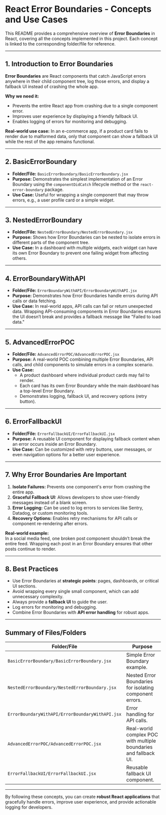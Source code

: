 # React Error Boundaries - Concepts and Use Cases

This README provides a comprehensive overview of **Error Boundaries** in React, covering all the concepts implemented in this project. Each concept is linked to the corresponding folder/file for reference.

---

## 1. Introduction to Error Boundaries

**Error Boundaries** are React components that catch JavaScript errors anywhere in their child component tree, log those errors, and display a fallback UI instead of crashing the whole app.

**Why we need it:**

- Prevents the entire React app from crashing due to a single component error.
- Improves user experience by displaying a friendly fallback UI.
- Enables logging of errors for monitoring and debugging.

**Real-world use case:** In an e-commerce app, if a product card fails to render due to malformed data, only that component can show a fallback UI while the rest of the app remains functional.

---

## 2. BasicErrorBoundary

- **Folder/File:** `BasicErrorBoundary/BasicErrorBoundary.jsx`
- **Purpose:** Demonstrates the simplest implementation of an Error Boundary using the `componentDidCatch` lifecycle method or the `react-error-boundary` package.
- **Use Case:** Useful for wrapping a single component that may throw errors, e.g., a user profile card or a simple widget.

---

## 3. NestedErrorBoundary

- **Folder/File:** `NestedErrorBoundary/NestedErrorBoundary.jsx`
- **Purpose:** Shows how Error Boundaries can be nested to isolate errors in different parts of the component tree.
- **Use Case:** In a dashboard with multiple widgets, each widget can have its own Error Boundary to prevent one failing widget from affecting others.

---

## 4. ErrorBoundaryWithAPI

- **Folder/File:** `ErrorBoundaryWithAPI/ErrorBoundaryWithAPI.jsx`
- **Purpose:** Demonstrates how Error Boundaries handle errors during API calls or data fetching.
- **Use Case:** In real-world apps, API calls can fail or return unexpected data. Wrapping API-consuming components in Error Boundaries ensures the UI doesn’t break and provides a fallback message like "Failed to load data."

---

## 5. AdvancedErrorPOC

- **Folder/File:** `AdvancedErrorPOC/AdvancedErrorPOC.jsx`
- **Purpose:** A real-world POC combining multiple Error Boundaries, API calls, and child components to simulate errors in a complex scenario.
- **Use Case:**  
  - A product dashboard where individual product cards may fail to render.  
  - Each card has its own Error Boundary while the main dashboard has a top-level Error Boundary.  
  - Demonstrates logging, fallback UI, and recovery options (retry button).

---

## 6. ErrorFallbackUI

- **Folder/File:** `ErrorFallbackUI/ErrorFallbackUI.jsx`
- **Purpose:** A reusable UI component for displaying fallback content when an error occurs inside an Error Boundary.
- **Use Case:** Can be customized with retry buttons, user messages, or even navigation options for a better user experience.

---

## 7. Why Error Boundaries Are Important

1. **Isolate Failures:** Prevents one component's error from crashing the entire app.
2. **Graceful Fallback UI:** Allows developers to show user-friendly messages instead of a blank screen.
3. **Error Logging:** Can be used to log errors to services like Sentry, Datadog, or custom monitoring tools.
4. **Recovery Options:** Enables retry mechanisms for API calls or component re-rendering after errors.

**Real-world example:**  
In a social media feed, one broken post component shouldn’t break the entire feed. Wrapping each post in an Error Boundary ensures that other posts continue to render.

---

## 8. Best Practices

- Use Error Boundaries at **strategic points**: pages, dashboards, or critical UI sections.
- Avoid wrapping every single small component, which can add unnecessary complexity.
- Always provide a **fallback UI** to guide the user.
- Log errors for monitoring and debugging.
- Combine Error Boundaries with **API error handling** for robust apps.

---

## Summary of Files/Folders

| Folder/File                     | Purpose                                                                 |
|---------------------------------|-------------------------------------------------------------------------|
| `BasicErrorBoundary/BasicErrorBoundary.jsx` | Simple Error Boundary example.                                        |
| `NestedErrorBoundary/NestedErrorBoundary.jsx` | Nested Error Boundaries for isolating component errors.             |
| `ErrorBoundaryWithAPI/ErrorBoundaryWithAPI.jsx` | Error handling for API calls.                                         |
| `AdvancedErrorPOC/AdvancedErrorPOC.jsx` | Real-world complex POC with multiple boundaries and fallback UI.     |
| `ErrorFallbackUI/ErrorFallbackUI.jsx` | Reusable fallback UI component.                                        |

---

By following these concepts, you can create **robust React applications** that gracefully handle errors, improve user experience, and provide actionable logging for developers.

